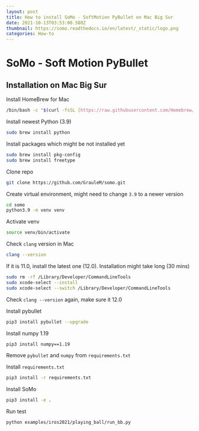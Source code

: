 ```yaml
---
layout: post
title: How to install SoMo - SoftMotion PyBullet on Mac Big Sur
date: 2021-10-13T03:53:00.580Z
thumbnail: https://somo.readthedocs.io/en/latest/_static/logo.png
categories: How-to
---
```

# SoMo - Soft Motion PyBullet

## Installation on Mac Big Sur

Install HomeBrew for Mac

```bash
/bin/bash -c "$(curl -fsSL [https://raw.githubusercontent.com/Homebrew/install/HEAD/install.sh](https://raw.githubusercontent.com/Homebrew/install/HEAD/install.sh))"
```

Install newest Python (3.9)

```bash
sudo brew install python
```

Install packages which might be not installed yet

```bash
sudo brew install pkg-config
sudo brew install freetype
```

Clone repo

```bash
git clone https://github.com/GrauleM/somo.git
```

Create virtual environment, might need to change `3.9` to a newer version

```bash
cd somo
python3.9 -m venv venv
```

Activate venv

```bash
source venv/bin/activate
```

Check `clang` version in Mac

```bash
clang --version
```

If it is 11.0, install the latest one (12.0). Installation might take long (30 mins)

```bash
sudo rm -rf /Library/Developer/CommandLineTools
sudo xcode-select --install
sudo xcode-select --switch /Library/Developer/CommandLineTools
```

Check `clang --version` again, make sure it 12.0

Install pybullet

```bash
pip3 install pybullet --upgrade
```

Install numpy 1.19

```bash
pip3 install numpy==1.19
```

Remove `pybullet` and `numpy` from `requirements.txt`

Install `requirements.txt`

```bash
pip3 install -r requirements.txt
```

Install SoMo

```bash
pip3 install -e .
```

Run test

```bash
python examples/iros2021/playing_ball/run_bb.py
```